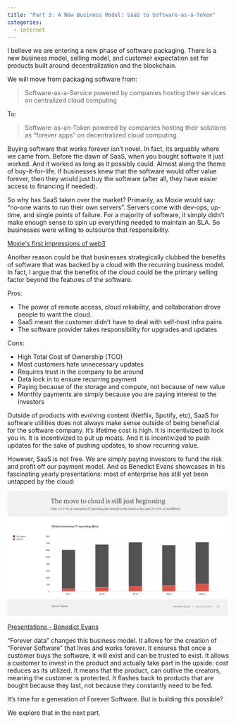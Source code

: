 ```yaml
---
title: "Part 3: A New Business Model: SaaS to Software-as-a-Token"
categories:
  - internet
---
```


I believe we are entering a new phase of software packaging. There is a new business model, selling model, and customer expectation set for products built around decentralization and the blockchain.

We will move from packaging software from:

> Software-as-a-Service powered by companies hosting their services on centralized cloud computing
> 

To:

> Software-as-an-Token powered by companies hosting their solutions as “forever apps” on decentralized cloud computing.
> 

Buying software that works forever isn’t novel. In fact, its arguably where we came from. Before the dawn of SaaS, when you bought software it just worked. And it worked as long as it possibly could. Almost along the theme of buy-it-for-life. If businesses knew that the software would offer value forever, then they would just buy the software (after all, they have easier access to financing if needed).

So why has SaaS taken over the market? Primarily, as Moxie would say: “no-one wants to run their own servers”. Servers come with dev-ops, up-time, and single points of failure. For a majority of software, it simply didn’t make enough sense to spin up everything needed to maintain an SLA. So businesses were willing to outsource that responsibility.

[Moxie's first impressions of web3](https://moxie.org/2022/01/07/web3-first-impressions.html)

Another reason could be that businesses strategically clubbed the benefits of software that was backed by a cloud with the recurring business model. In fact, I argue that the benefits of the cloud could be the primary selling factor beyond the features of the software.

Pros:

- The power of remote access, cloud reliability, and collaboration drove people to want the cloud.
- SaaS meant the customer didn’t have to deal with self-host infra pains
- The software provider takes responsibility for upgrades and updates

Cons:

- High Total Cost of Ownership (TCO)
- Most customers hate unnecessary updates
- Requires trust in the company to be around
- Data lock in to ensure recurring payment
- Paying because of the storage and compute, not because of new value
- Monthly payments are simply because you are paying interest to the investors

Outside of products with evolving content (Netflix, Spotify, etc), SaaS for software utilities does not always make sense outside of being beneficial for the software company. It’s lifetime cost is high. It is incentivized to lock you in. It is incentivized to put up moats. And it is incentivized to push updates for the sake of pushing updates, to show recurring value.

However, SaaS is not free. We are simply paying investors to fund the risk and profit off our payment model. And as Benedict Evans showcases in his fascinating yearly presentations: most of enterprise has still yet been untapped by the cloud:

<img src="/assets/images/web3/web3_3.png" width="500"/>

[Presentations - Benedict Evans](https://www.ben-evans.com/presentations)

“Forever data” changes this business model. It allows for the creation of “Forever Software” that lives and works forever. It ensures that once a customer buys the software, it will exist and can be trusted to exist. It allows a customer to invest in the product and actually take part in the upside: cost reduces as its utilized. It means that the product, can outlive the creators, meaning the customer is protected. It flashes back to products that are bought because they last, not because they constantly need to be fed.

It’s time for a generation of Forever Software. But is building this possible?

We explore that in the next part.